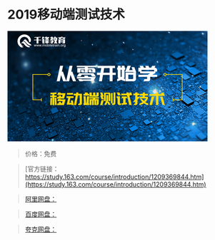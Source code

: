 # 2019移动端测试技术

![img](../../../assets/study163/free/691798fbd9474140877d7ebb67c4b7d4.png)

> 价格：免费

> [官方链接：https://study.163.com/course/introduction/1209369844.htm](https://study.163.com/course/introduction/1209369844.htm)

> [阿里网盘：]()

> [百度网盘：]()

> [夸克网盘：]()

